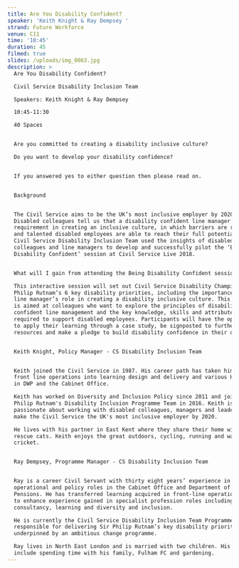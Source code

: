 ```yaml
---
title: Are You Disability Confident?
speaker: 'Keith Knight & Ray Dempsey '
strand: Future Workforce
venue: C11
time: '10:45'
duration: 45
filmed: true
slides: /uploads/img_0063.jpg
description: >
  Are You Disability Confident?

  Civil Service Disability Inclusion Team

  Speakers: Keith Knight & Ray Dempsey 

  10:45-11:30

  40 Spaces


  Are you committed to creating a disability inclusive culture?

  Do you want to develop your disability confidence?


  If you answered yes to either question then please read on.


  Background


  The Civil Service aims to be the UK’s most inclusive employer by 2020.
  Disabled colleagues tell us that a disability confident line manager is a key
  requirement in creating an inclusive culture, in which barriers are removed
  and talented disabled employees are able to reach their full potential. The
  Civil Service Disability Inclusion Team used the insights of disabled
  colleagues and line managers to develop and successfully pilot the ‘Being
  Disability Confident’ session at Civil Service Live 2018.


  What will I gain from attending the Being Disability Confident session?

  This interactive session will set out Civil Service Disability Champion Sir
  Philip Rutnam’s 6 key disability priorities, including the importance of the
  line manager’s role in creating a disability inclusive culture. This session
  is aimed at colleagues who want to explore the principles of disability
  confident line management and the key knowledge, skills and attributes
  required to support disabled employees. Participants will have the opportunity
  to apply their learning through a case study, be signposted to further
  resources and make a pledge to build disability confidence in their own team.


  Keith Knight, Policy Manager - CS Disability Inclusion Team


  Keith joined the Civil Service in 1987. His career path has taken him from
  front line operations into learning design and delivery and various HR roles
  in DWP and the Cabinet Office. 

  Keith has worked on Diversity and Inclusion Policy since 2011 and joined Sir
  Philip Rutnam's Disability Inclusion Programme Team in 2016. Keith is
  passionate about working with disabled colleagues, managers and leaders to
  make the Civil Service the UK's most inclusive employer by 2020. 

  He lives with his partner in East Kent where they share their home with 5
  rescue cats. Keith enjoys the great outdoors, cycling, running and watching
  cricket.


  Ray Dempsey, Programme Manager - CS Disability Inclusion Team


  Ray is a career Civil Servant with thirty eight years’ experience in
  operational and policy roles in the Cabinet Office and Department of Work and
  Pensions. He has transferred learning acquired in front-line operational roles
  to enhance experience gained in specialist profession roles including
  consultancy, learning and diversity and inclusion. 

  He is currently the Civil Service Disability Inclusion Team Programme Manager,
  responsible for delivering Sir Philip Rutnam’s key disability priorities,
  underpinned by an ambitious change programme.

  Ray lives in North East London and is married with two children. His interests
  include spending time with his family, Fulham FC and gardening.
---
```


